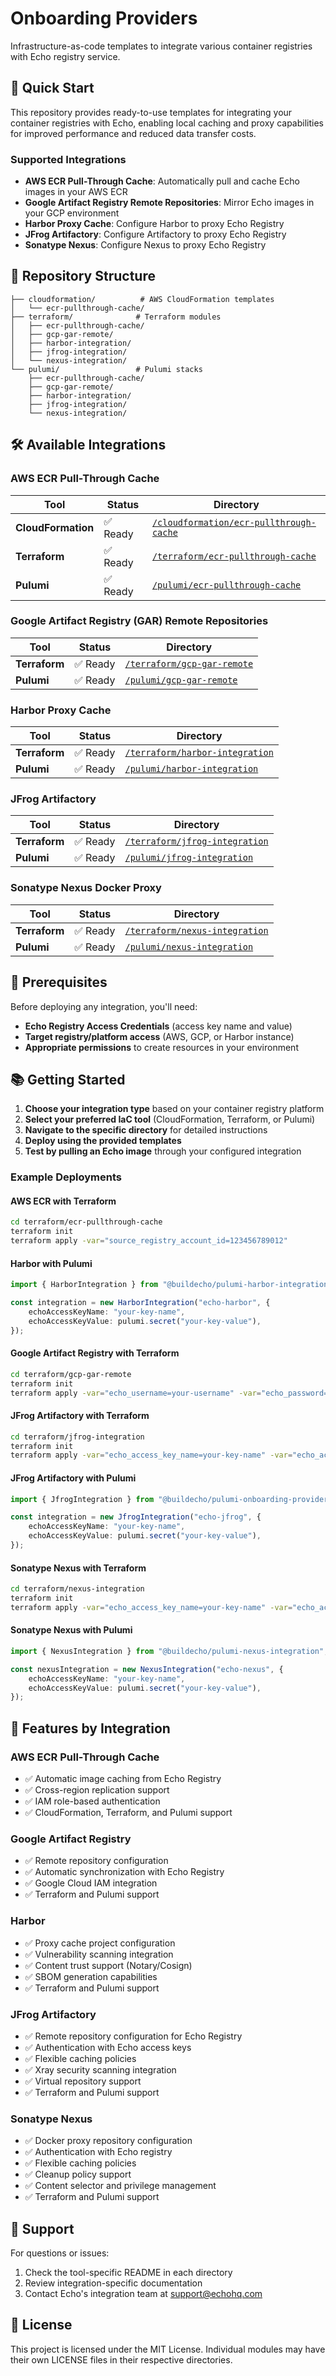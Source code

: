 # Onboarding Providers

Infrastructure-as-code templates to integrate various container registries with Echo registry service.

## 🚀 Quick Start

This repository provides ready-to-use templates for integrating your container registries with Echo, enabling local caching and proxy capabilities for improved performance and reduced data transfer costs.

### Supported Integrations

- **AWS ECR Pull-Through Cache**: Automatically pull and cache Echo images in your AWS ECR
- **Google Artifact Registry Remote Repositories**: Mirror Echo images in your GCP environment
- **Harbor Proxy Cache**: Configure Harbor to proxy Echo Registry
- **JFrog Artifactory**: Configure Artifactory to proxy Echo Registry
- **Sonatype Nexus**: Configure Nexus to proxy Echo Registry

## 📁 Repository Structure

```
├── cloudformation/          # AWS CloudFormation templates
│   └── ecr-pullthrough-cache/
├── terraform/              # Terraform modules
│   ├── ecr-pullthrough-cache/
│   ├── gcp-gar-remote/
│   ├── harbor-integration/
│   ├── jfrog-integration/
│   └── nexus-integration/
└── pulumi/                 # Pulumi stacks
    ├── ecr-pullthrough-cache/
    ├── gcp-gar-remote/
    ├── harbor-integration/
    ├── jfrog-integration/
    └── nexus-integration/
```

## 🛠️ Available Integrations

### AWS ECR Pull-Through Cache

| Tool | Status | Directory |
|------|--------|-----------|
| **CloudFormation** | ✅ Ready | [`/cloudformation/ecr-pullthrough-cache`](./cloudformation/ecr-pullthrough-cache) |
| **Terraform** | ✅ Ready | [`/terraform/ecr-pullthrough-cache`](./terraform/ecr-pullthrough-cache) |
| **Pulumi** | ✅ Ready | [`/pulumi/ecr-pullthrough-cache`](./pulumi/ecr-pullthrough-cache) |

### Google Artifact Registry (GAR) Remote Repositories

| Tool | Status | Directory |
|------|--------|-----------|
| **Terraform** | ✅ Ready | [`/terraform/gcp-gar-remote`](./terraform/gcp-gar-remote) |
| **Pulumi** | ✅ Ready | [`/pulumi/gcp-gar-remote`](./pulumi/gcp-gar-remote) |

### Harbor Proxy Cache

| Tool | Status | Directory |
|------|--------|-----------|
| **Terraform** | ✅ Ready | [`/terraform/harbor-integration`](./terraform/harbor-integration) |
| **Pulumi** | ✅ Ready | [`/pulumi/harbor-integration`](./pulumi/harbor-integration) |

### JFrog Artifactory

| Tool | Status | Directory |
|------|--------|-----------|
| **Terraform** | ✅ Ready | [`/terraform/jfrog-integration`](./terraform/jfrog-integration) |
| **Pulumi** | ✅ Ready | [`/pulumi/jfrog-integration`](./pulumi/jfrog-integration) |

### Sonatype Nexus Docker Proxy

| Tool | Status | Directory |
|------|--------|-----------|
| **Terraform** | ✅ Ready | [`/terraform/nexus-integration`](./terraform/nexus-integration) |
| **Pulumi** | ✅ Ready | [`/pulumi/nexus-integration`](./pulumi/nexus-integration) |

## 🔧 Prerequisites

Before deploying any integration, you'll need:
- **Echo Registry Access Credentials** (access key name and value)
- **Target registry/platform access** (AWS, GCP, or Harbor instance)
- **Appropriate permissions** to create resources in your environment

## 📚 Getting Started

1. **Choose your integration type** based on your container registry platform
2. **Select your preferred IaC tool** (CloudFormation, Terraform, or Pulumi)
3. **Navigate to the specific directory** for detailed instructions
4. **Deploy using the provided templates**
5. **Test by pulling an Echo image** through your configured integration

### Example Deployments

#### AWS ECR with Terraform
```bash
cd terraform/ecr-pullthrough-cache
terraform init
terraform apply -var="source_registry_account_id=123456789012"
```

#### Harbor with Pulumi
```typescript
import { HarborIntegration } from "@buildecho/pulumi-harbor-integration";

const integration = new HarborIntegration("echo-harbor", {
    echoAccessKeyName: "your-key-name",
    echoAccessKeyValue: pulumi.secret("your-key-value"),
});
```

#### Google Artifact Registry with Terraform
```bash
cd terraform/gcp-gar-remote
terraform init
terraform apply -var="echo_username=your-username" -var="echo_password=your-password"
```

#### JFrog Artifactory with Terraform
```bash
cd terraform/jfrog-integration
terraform init
terraform apply -var="echo_access_key_name=your-key-name" -var="echo_access_key_value=your-key-value"
```

#### JFrog Artifactory with Pulumi
```typescript
import { JfrogIntegration } from "@buildecho/pulumi-onboarding-providers-jfrog-integration";

const integration = new JfrogIntegration("echo-jfrog", {
    echoAccessKeyName: "your-key-name",
    echoAccessKeyValue: pulumi.secret("your-key-value"),
});
```

#### Sonatype Nexus with Terraform
```bash
cd terraform/nexus-integration
terraform init
terraform apply -var="echo_access_key_name=your-key-name" -var="echo_access_key_value=your-key-value"
```

#### Sonatype Nexus with Pulumi
```typescript
import { NexusIntegration } from "@buildecho/pulumi-nexus-integration";

const nexusIntegration = new NexusIntegration("echo-nexus", {
    echoAccessKeyName: "your-key-name",
    echoAccessKeyValue: pulumi.secret("your-key-value"),
});
```



## 🌟 Features by Integration

### AWS ECR Pull-Through Cache
- ✅ Automatic image caching from Echo Registry
- ✅ Cross-region replication support
- ✅ IAM role-based authentication
- ✅ CloudFormation, Terraform, and Pulumi support

### Google Artifact Registry
- ✅ Remote repository configuration
- ✅ Automatic synchronization with Echo Registry
- ✅ Google Cloud IAM integration
- ✅ Terraform and Pulumi support

### Harbor
- ✅ Proxy cache project configuration
- ✅ Vulnerability scanning integration
- ✅ Content trust support (Notary/Cosign)
- ✅ SBOM generation capabilities
- ✅ Terraform and Pulumi support

### JFrog Artifactory
- ✅ Remote repository configuration for Echo Registry
- ✅ Authentication with Echo access keys
- ✅ Flexible caching policies
- ✅ Xray security scanning integration
- ✅ Virtual repository support
- ✅ Terraform and Pulumi support

### Sonatype Nexus
- ✅ Docker proxy repository configuration
- ✅ Authentication with Echo registry
- ✅ Flexible caching policies
- ✅ Cleanup policy support
- ✅ Content selector and privilege management
- ✅ Terraform and Pulumi support

## 🤝 Support

For questions or issues:
1. Check the tool-specific README in each directory
2. Review integration-specific documentation
3. Contact Echo's integration team at support@echohq.com

## 📄 License

This project is licensed under the MIT License. Individual modules may have their own LICENSE files in their respective directories. 